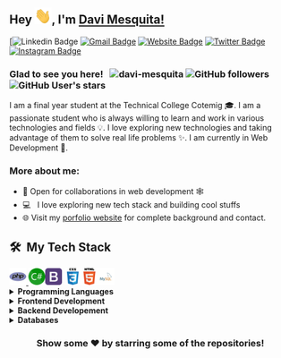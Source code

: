 ## Hey <img src="https://raw.githubusercontent.com/ABSphreak/ABSphreak/master/gifs/Hi.gif" width="30px">, I'm [Davi Mesquita!](http://whoiamdavi.atwebpages.com/)


[![Linkedin Badge](https://img.shields.io/badge/LinkedIn-blue?style=flat&logo=linkedin&labelColor=blue&link=https://www.linkedin.com/in/davi-mesquita-66905120a/) [![Gmail Badge](https://img.shields.io/badge/Gmail-red?style=flat-square&logo=Gmail&logoColor=white&link=mailto:davimesquita9@gmail.com)](mailto:davimesquita9@gmail.com) [![Website Badge](https://img.shields.io/badge/-Website-47CCCC?style=flat&logo=Google-Chrome&logoColor=white&link=http://whoiamdavi.atwebpages.com/)](http://whoiamdavi.atwebpages.com/) [![Twitter Badge](https://img.shields.io/badge/-Twitter-1ca0f1?style=flat&labelColor=1ca0f1&logo=twitter&logoColor=white&link=https://twitter.com/manumanoj0010)](https://twitter.com/davi_srfcbks) [![Instagram Badge](https://img.shields.io/badge/-Instagram-E4405F?style=flat&logo=instagram&logoColor=white&link=https://instagram.com/davi_srfcbks)](https://instagram.com/davi_srfcbks)

### Glad to see you here! &nbsp; <img src="https://komarev.com/ghpvc/?username=davi-mesquita&label=Profile%20views&color=0e75b6&style=flat" alt="davi-mesquita" /> ![GitHub followers](https://img.shields.io/github/followers/davi-mesquita) ![GitHub User's stars](https://img.shields.io/github/stars/davi-mesquita)

I am a final year student at the Technical College Cotemig 🎓. I am a passionate student who is always willing to learn and work in various technologies and fields 💡. I love exploring new technologies and taking advantage of them to solve real life problems ✨. I am currently in Web Development 👀.

### More about me:

- 🤝 Open for collaborations in web development 🕸️
- 💻 &nbsp; I love exploring new tech stack and building cool stuffs
- 🌐 Visit my [porfolio website](http://whoiamdavi.atwebpages.com/) for complete background and contact.

<h2> 🛠 &nbsp;My Tech Stack</h2>
<a href="https://www.php.net">
<img width="30" height="30" src="https://raw.githubusercontent.com/github/explore/80688e429a7d4ef2fca1e82350fe8e3517d3494d/topics/php/php.png"> </a><a href="https://www.w3schools.com/cs/">
<img width="30" height="30"src="https://raw.githubusercontent.com/github/explore/80688e429a7d4ef2fca1e82350fe8e3517d3494d/topics/csharp/csharp.png"></a><a href="https://getbootstrap.com"><img width="30" height="30" margin="2px" src="https://raw.githubusercontent.com/github/explore/80688e429a7d4ef2fca1e82350fe8e3517d3494d/topics/bootstrap/bootstrap.png"></a> <a href="https://www.w3schools.com/css/"><img width="30" height="30" margin="2px" src="https://raw.githubusercontent.com/github/explore/80688e429a7d4ef2fca1e82350fe8e3517d3494d/topics/css/css.png"></a><a href="https://www.w3.org/html/"><img width="30" height="30" margin="2px" src="https://raw.githubusercontent.com/github/explore/80688e429a7d4ef2fca1e82350fe8e3517d3494d/topics/html/html.png"></a><a href="https://www.mysql.com/"><img width="30" height="30" src="https://raw.githubusercontent.com/github/explore/80688e429a7d4ef2fca1e82350fe8e3517d3494d/topics/mysql/mysql.png"></a>                                     


<details>	
  <summary><b>Programming Languages</b></summary>
<a href="https://www.php.net"><img width="30" height="30" margin="2px" src="https://raw.githubusercontent.com/github/explore/80688e429a7d4ef2fca1e82350fe8e3517d3494d/topics/php/php.png"> </a> <a href="https://www.w3schools.com/cs/"> 
<img width="30" height="30" margin="2px" src="https://raw.githubusercontent.com/github/explore/80688e429a7d4ef2fca1e82350fe8e3517d3494d/topics/csharp/csharp.png">
</a><a href="https://getbootstrap.com"><img width="30" height="30" margin="2px" src="https://raw.githubusercontent.com/github/explore/80688e429a7d4ef2fca1e82350fe8e3517d3494d/topics/bootstrap/bootstrap.png"> </a><a href="https://www.w3schools.com/css/"><img width="30" height="30" margin="2px" src="https://raw.githubusercontent.com/github/explore/80688e429a7d4ef2fca1e82350fe8e3517d3494d/topics/css/css.png"></a><a href="https://www.w3.org/html/"><img width="30" height="30" margin="2px" src="https://raw.githubusercontent.com/github/explore/80688e429a7d4ef2fca1e82350fe8e3517d3494d/topics/html/html.png"></a><a href="https://www.mysql.com/"><img width="30" height="30" margin="2px" src="https://raw.githubusercontent.com/github/explore/80688e429a7d4ef2fca1e82350fe8e3517d3494d/topics/mysql/mysql.png"></a>
</details>

<details>	
  <summary><b>Frontend Development</b></summary>
<a href="https://www.w3schools.com/css/"><img width="30" height="30" margin="2px" src="https://raw.githubusercontent.com/github/explore/80688e429a7d4ef2fca1e82350fe8e3517d3494d/topics/css/css.png"></a><a href="https://getbootstrap.com"><img width="30" height="30" margin="2px" src="https://raw.githubusercontent.com/github/explore/80688e429a7d4ef2fca1e82350fe8e3517d3494d/topics/bootstrap/bootstrap.png"></a><a href="https://www.w3.org/html/"><img width="30" height="30" margin="2px" src="https://raw.githubusercontent.com/github/explore/80688e429a7d4ef2fca1e82350fe8e3517d3494d/topics/html/html.png"></a>

</details>

<details>	
  <summary><b>Backend Developement</b></summary>
  <a href="https://www.php.net"><img width="30" height="30" margin="2px" src="https://raw.githubusercontent.com/github/explore/80688e429a7d4ef2fca1e82350fe8e3517d3494d/topics/php/php.png"></a>
 
<a href="https://www.w3schools.com/cs/"> 
<img width="30" height="30" margin="2px" src="https://raw.githubusercontent.com/github/explore/80688e429a7d4ef2fca1e82350fe8e3517d3494d/topics/csharp/csharp.png"></a>
</details>

<details>	
  <summary><b>Databases</b></summary>
 <a href="https://www.mysql.com/"><img width="30" height="30" margin="2px" src="https://raw.githubusercontent.com/github/explore/80688e429a7d4ef2fca1e82350fe8e3517d3494d/topics/mysql/mysql.png"></a>
</details>



<div align="center">

### Show some ❤️ by starring some of the repositories!

</div>


